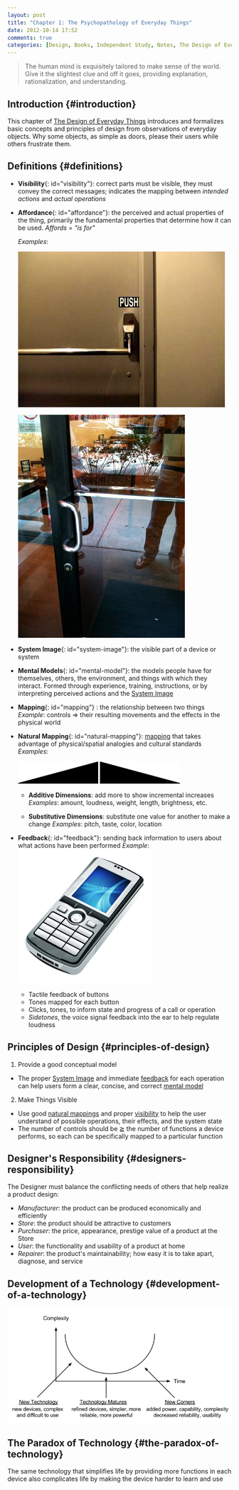 ```yaml
---
layout: post
title: "Chapter 1: The Psychopathology of Everyday Things"
date: 2012-10-14 17:52
comments: true
categories: [Design, Books, Independent Study, Notes, The Design of Everyday Things]
---
```



> The human mind is exquisitely tailored to make sense of the world. Give it the slightest clue and off it goes, providing explanation, rationalization, and understanding.

## Introduction  {#introduction}

This chapter of [The Design of Everyday Things][poet] introduces and formalizes basic concepts and principles of design from observations of everyday objects. Why some objects, as simple as doors, please their users while others frustrate them.

<!-- more -->

## Definitions {#definitions}

- **Visibility**{: id="visibility"}: correct parts must be visible, they must convey the correct messages; indicates the mapping between *intended actions* and *actual operations*

- **Affordance**{: id="affordance"}: the perceived and actual properties of the thing, primarily the fundamental properties that determine how it can be used. *Affords* = *"is for"*

    *Examples*:

    ![horizontal bar <em>affords</em> pushing (www.vanseodesign.com/web-design/minimize-errors-part-i)][push-bar]

    ![vertical bar <em>affords</em> pulling (www.flickr.com/photos/redsquirrel/4870919966/sizes/m/in/photostream)][pull-handle]

- **System Image**{: id="system-image"}: the visible part of a device or system

- **Mental Models**{: id="mental-model"}: the models people have for themselves, others, the environment, and things with which they interact. Formed through experience, training, instructions, or by interpreting perceived actions and the [System Image](#system-image)

- **Mapping**{: id="mapping"} : the relationship between two things
*Example*: controls ⇒ their resulting movements and the effects in the physical world

- **Natural Mapping**{: id="natural-mapping"}: [mapping](#mapping) that takes advantage of physical/spatial analogies and cultural standards
    *Examples*:

    ![Rising Level ⇒ More][rising-level]
    ![Diminishing Level ⇒ Less][diminishing-level]

    - **Additive Dimensions**: add more to show incremental increases
    *Examples*: amount, loudness, weight, length, brightness, etc.

    - **Substitutive Dimensions**: substitute one value for another to make a change
    *Examples*: pitch, taste, color, location

- **Feedback**{: id="feedback"}: sending back information to users about what actions have been performed
*Example*:
    ![Phones provide lots of feedback][phone]
    - Tactile feedback of buttons
    - Tones mapped for each button
    - Clicks, tones, to inform state and progress of a call or operation
    - *Sidetones*, the voice signal feedback into the ear to help regulate loudness

## Principles of Design {#principles-of-design}

1. Provide a good conceptual model
  - The proper [System Image](#system-image) and immediate [feedback](#feedback) for each operation can help users form a clear, concise, and correct [mental model](#mental-model)
2. Make Things Visible
  - Use good [natural mappings](#natural-mapping) and proper [visibility](#visibility) to help the user understand of possible operations, their effects, and the system state
  - The number of controls should be ≧ the number of functions a device performs, so each can be specifically mapped to a particular function

## Designer's Responsibility {#designers-responsibility}

The Designer must balance the conflicting needs of others that help realize a product design:

- *Manufacturer*: the product can be produced economically and efficiently
- *Store*: the product should be attractive to customers
- *Purchaser*: the price, appearance, prestige value of a product at the Store
- *User*: the functionality and usability of a product at home
- *Repairer*: the product's maintainability; how easy it is to take apart, diagnose, and service

## Development of a Technology {#development-of-a-technology}

![Development of a Technology][development-of-a-technology]

## The Paradox of Technology {#the-paradox-of-technology}

The same technology that simplifies life by providing more functions in each device also complicates life by making the device harder to learn and use

[poet]: http://www.amazon.com/Design-Everyday-Things-Donald-Norman/dp/0465067107 "The Design of Everyday Things"
[push-bar]: /images/2012-10-14-chapter-1/door-push-bar.jpeg "horizontal bar"
[pull-handle]: /images/2012-10-14-chapter-1/door-pull-handle.jpeg "vertical bar"
[phone]: /images/2012-10-14-chapter-1/phone.png "phone"
[rising-level]: /images/2012-10-14-chapter-1/rising-level.png "rising level"
[diminishing-level]: /images/2012-10-14-chapter-1/diminishing-level.png "diminishing level"
[development-of-a-technology]: /images/2012-10-14-chapter-1/development-of-a-technology.png "development of a technology"